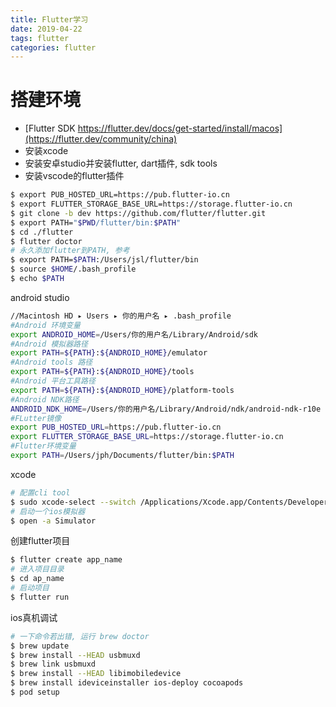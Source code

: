 ```yaml
---
title: Flutter学习
date: 2019-04-22
tags: flutter
categories: flutter
---
```


# 搭建环境
  * [Flutter SDK https://flutter.dev/docs/get-started/install/macos](https://flutter.dev/community/china)
  * 安装xcode
  * 安装安卓studio并安装flutter, dart插件, sdk tools
  * 安装vscode的flutter插件
```bash
$ export PUB_HOSTED_URL=https://pub.flutter-io.cn
$ export FLUTTER_STORAGE_BASE_URL=https://storage.flutter-io.cn
$ git clone -b dev https://github.com/flutter/flutter.git
$ export PATH="$PWD/flutter/bin:$PATH"
$ cd ./flutter
$ flutter doctor
# 永久添加flutter到PATH, 参考
$ export PATH=$PATH:/Users/jsl/flutter/bin
$ source $HOME/.bash_profile
$ echo $PATH
```
  android studio
```bash
//Macintosh HD⁩ ▸ ⁨Users⁩ ▸ ⁨你的用户名 ▸ ⁨.bash_profile
#Android 环境变量
export ANDROID_HOME=/Users/你的用户名/Library/Android/sdk
#Android 模拟器路径
export PATH=${PATH}:${ANDROID_HOME}/emulator
#Android tools 路径
export PATH=${PATH}:${ANDROID_HOME}/tools
#Android 平台工具路径
export PATH=${PATH}:${ANDROID_HOME}/platform-tools
#Android NDK路径
ANDROID_NDK_HOME=/Users/你的用户名/Library/Android/ndk/android-ndk-r10e
#FLutter镜像
export PUB_HOSTED_URL=https://pub.flutter-io.cn
export FLUTTER_STORAGE_BASE_URL=https://storage.flutter-io.cn
#Flutter环境变量
export PATH=/Users/jph/Documents/flutter/bin:$PATH
```
  xcode
```bash
# 配置cli tool
$ sudo xcode-select --switch /Applications/Xcode.app/Contents/Developer
# 启动一个ios模拟器
$ open -a Simulator
```
  创建flutter项目
```bash
$ flutter create app_name
# 进入项目目录
$ cd ap_name
# 启动项目
$ flutter run
```
  ios真机调试
```bash
# 一下命令若出错, 运行 brew doctor
$ brew update
$ brew install --HEAD usbmuxd
$ brew link usbmuxd
$ brew install --HEAD libimobiledevice
$ brew install ideviceinstaller ios-deploy cocoapods
$ pod setup
```
